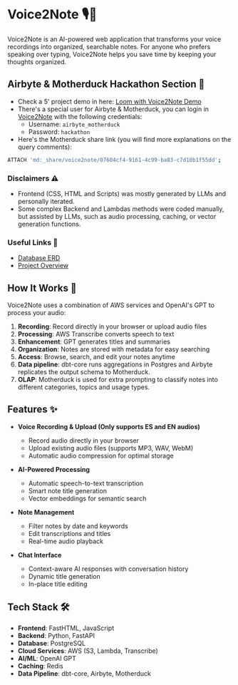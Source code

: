 # Voice2Note 🎙️📝

Voice2Note is an AI-powered web application that transforms your voice recordings into organized, searchable notes. For anyone who prefers speaking over typing, Voice2Note helps you save time by keeping your thoughts organized.

## Airbyte & Motherduck Hackathon Section 🎉 
- Check a 5' project demo in here: [Loom with Voice2Note Demo](https://www.loom.com/share/3ba46813eab74b7483791673eca72a76?sid=bf53c1c2-e035-4a73-9101-55e56f12cb0d)
- There's a special user for Airbyte & Motherduck, you can login in [Voice2Note](https://voice2note.up.railway.app/login) with the following credentials:
  - Username: `airbyte_motherduck`
  - Password: `hackathon`
- Here's the Motherduck share link (you will find more explanations on the query comments):

```sh
ATTACH 'md:_share/voice2note/07604cf4-9161-4c99-ba83-c7d10b1f55dd';
```

### Disclaimers ⚠️
- Frontend (CSS, HTML and Scripts) was mostly generated by LLMs and personally iterated.
- Some complex Backend and Lambdas methods were coded manually, but assisted by LLMs, such as audio processing, caching, or vector generation functions.

### Useful Links 🔗
- [Database ERD](https://dbdiagram.io/d/voice_journal-676443376ae6af4766baa223)
- [Project Overview](https://whimsical.com/voice2note-C3UJCi6tt94txxgQepLc5S)

## How It Works 🔄

Voice2Note uses a combination of AWS services and OpenAI's GPT to process your audio:

1. **Recording**: Record directly in your browser or upload audio files
2. **Processing**: AWS Transcribe converts speech to text
3. **Enhancement**: GPT generates titles and summaries
4. **Organization**: Notes are stored with metadata for easy searching
5. **Access**: Browse, search, and edit your notes anytime
6. **Data pipeline**: dbt-core runs aggregations in Postgres and Airbyte replicates the output schema to Motherduck.
7. **OLAP**: Motherduck is used for extra prompting to classify notes into different categories, topics and usage types.

## Features ✨

- **Voice Recording & Upload (Only supports ES and EN audios)**
  - Record audio directly in your browser
  - Upload existing audio files (supports MP3, WAV, WebM)
  - Automatic audio compression for optimal storage

- **AI-Powered Processing**
  - Automatic speech-to-text transcription
  - Smart note title generation
  - Vector embeddings for semantic search

- **Note Management**
  - Filter notes by date and keywords
  - Edit transcriptions and titles
  - Real-time audio playback

- **Chat Interface**
  - Context-aware AI responses with conversation history
  - Dynamic title generation
  - In-place title editing

## Tech Stack 🛠️

- **Frontend**: FastHTML, JavaScript
- **Backend**: Python, FastAPI
- **Database**: PostgreSQL
- **Cloud Services**: AWS (S3, Lambda, Transcribe)
- **AI/ML**: OpenAI GPT
- **Caching**: Redis
- **Data Pipeline**: dbt-core, Airbyte, Motherduck
